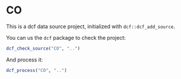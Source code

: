 # CO

This is a dcf data source project, initialized with `dcf::dcf_add_source`.

You can us the `dcf` package to check the project:

```R
dcf_check_source("CO", "..")
```

And process it:

```R
dcf_process("CO", "..")
```
